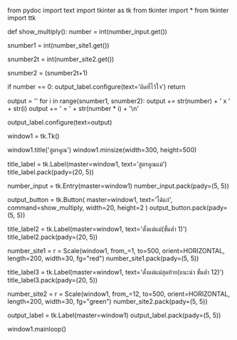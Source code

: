 from pydoc import text
import tkinter as tk
from tkinter import *
from tkinter import ttk

def show_multiply():
  number = int(number_input.get())

  snumber1 = int(number_site1.get())

  snumber2t = int(number_site2.get())

  snumber2 = (snumber2t+1)

  if number == 0:
    output_label.configure(text='ผิดที่ไว้ใจ')
    return

  output = ''
  for i in range(snumber1, snumber2):
    output += str(number) + ' x ' + str(i)
    output += ' = ' + str(number * i) + '\n'

  output_label.configure(text=output)

window1 = tk.Tk()

window1.title('สูตรคูณ')
window1.minsize(width=300, height=500)


title_label = tk.Label(master=window1, text='สูตรคูณแม่')
title_label.pack(pady=(20, 5))

number_input = tk.Entry(master=window1)
number_input.pack(pady=(5, 5))

output_button = tk.Button(
  master=window1, text='ได้แก่', command=show_multiply,
  width=20, height=2
)
output_button.pack(pady=(5, 5))

title_label2 = tk.Label(master=window1, text='ตั้งแต่แม่(ขั้นต่ำ 1)')
title_label2.pack(pady=(20, 5))

number_site1 = r = Scale(window1, from_=1, to=500, orient=HORIZONTAL, length=200, width=30, fg="red")
number_site1.pack(pady=(5, 5))

title_label3 = tk.Label(master=window1, text='ตั้งแต่แม่สุดท้าย(แนะนำ ขั้นต่ำ 12)')
title_label3.pack(pady=(20, 5))

number_site2 = r = Scale(window1, from_=12, to=500, orient=HORIZONTAL, length=200, width=30, fg="green")
number_site2.pack(pady=(5, 5))

output_label = tk.Label(master=window1)
output_label.pack(pady=(5, 5))

window1.mainloop()
